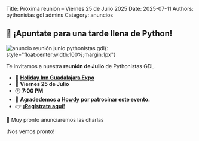 Title: Próxima reunión – Viernes 25 de Julio 2025
Date: 2025-07-11
Authors: pythonistas gdl admins
Category: anuncios

## 🐍 ¡Apuntate para una tarde llena de Python!

![anuncio reunión junio pythonistas gdl]({static}/images/25062025_anuncio.png){: style="float:center;width:100%;margin:1px"}


Te invitamos a nuestra **reunión de Julio** de Pythonistas GDL.

- 📍 **[Holiday Inn Guadalajara Expo](https://maps.app.goo.gl/Lpa5T4sAwZxyKR1v6)**
- 📅 **Viernes 25 de Julio**
- 🕖 **7:00 PM**
- 🤠 **Agradedemos a [Howdy](https://www.howdylatam.com)** **por patrocinar este evento.**
- 👉 **[¡Regístrate aquí!](https://eventos.pythonistas-gdl.org/signup/2)**

🎤 Muy pronto anunciaremos las charlas  


¡Nos vemos pronto!